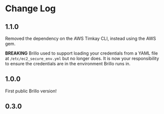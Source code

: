 # Change Log

## 1.1.0
Removed the dependency on the AWS Timkay CLI, instead using the AWS gem.

**BREAKING** Brillo used to support loading your credentials from a YAML file at `/etc/ec2_secure_env.yml`
but no longer does. It is now your responsibility to ensure the credentials are in the environment Brillo
runs in.


## 1.0.0
First public Brillo version!

## 0.3.0
